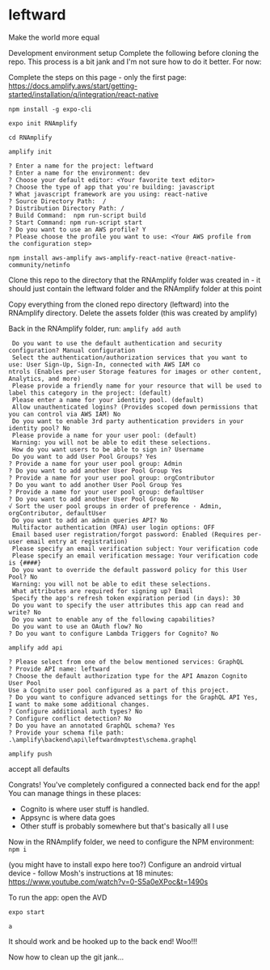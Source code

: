 # leftward
Make the world more equal

Development environment setup
Complete the following before cloning the repo. This process is a bit jank and I'm not sure how to do it better. For now:

Complete the steps on this page - only the first page: https://docs.amplify.aws/start/getting-started/installation/q/integration/react-native

`npm install -g expo-cli  `

`expo init RNAmplify`

`cd RNAmplify`

`amplify init`

```
? Enter a name for the project: leftward
? Enter a name for the environment: dev
? Choose your default editor: <Your favorite text editor>
? Choose the type of app that you're building: javascript
? What javascript framework are you using: react-native
? Source Directory Path:  /
? Distribution Directory Path: /
? Build Command:  npm run-script build
? Start Command: npm run-script start
? Do you want to use an AWS profile? Y
? Please choose the profile you want to use: <Your AWS profile from the configuration step>
```
`npm install aws-amplify aws-amplify-react-native @react-native-community/netinfo`

Clone this repo to the directory that the RNAmplify folder was created in - it should just contain the leftward folder and the RNAmplify folder at this point

Copy everything from the cloned repo directory (leftward) into the RNAmplify directory.
Delete the assets folder (this was created by amplify)

Back in the RNAmplify folder, run:
`amplify add auth`

```
 Do you want to use the default authentication and security configuration? Manual configuration
 Select the authentication/authorization services that you want to use: User Sign-Up, Sign-In, connected with AWS IAM co
ntrols (Enables per-user Storage features for images or other content, Analytics, and more)
 Please provide a friendly name for your resource that will be used to label this category in the project: (default)
 Please enter a name for your identity pool. (default)
 Allow unauthenticated logins? (Provides scoped down permissions that you can control via AWS IAM) No
 Do you want to enable 3rd party authentication providers in your identity pool? No
 Please provide a name for your user pool: (default)
 Warning: you will not be able to edit these selections.
 How do you want users to be able to sign in? Username
 Do you want to add User Pool Groups? Yes
? Provide a name for your user pool group: Admin
? Do you want to add another User Pool Group Yes
? Provide a name for your user pool group: orgContributor
? Do you want to add another User Pool Group Yes
? Provide a name for your user pool group: defaultUser
? Do you want to add another User Pool Group No
√ Sort the user pool groups in order of preference · Admin, orgContributor, defaultUser
 Do you want to add an admin queries API? No
 Multifactor authentication (MFA) user login options: OFF
 Email based user registration/forgot password: Enabled (Requires per-user email entry at registration)
 Please specify an email verification subject: Your verification code
 Please specify an email verification message: Your verification code is {####}
 Do you want to override the default password policy for this User Pool? No
 Warning: you will not be able to edit these selections.
 What attributes are required for signing up? Email
 Specify the app's refresh token expiration period (in days): 30
 Do you want to specify the user attributes this app can read and write? No
 Do you want to enable any of the following capabilities?
 Do you want to use an OAuth flow? No
? Do you want to configure Lambda Triggers for Cognito? No
```

`amplify add api`

```
? Please select from one of the below mentioned services: GraphQL
? Provide API name: leftward
? Choose the default authorization type for the API Amazon Cognito User Pool
Use a Cognito user pool configured as a part of this project.
? Do you want to configure advanced settings for the GraphQL API Yes, I want to make some additional changes.
? Configure additional auth types? No
? Configure conflict detection? No
? Do you have an annotated GraphQL schema? Yes
? Provide your schema file path: .\amplify\backend\api\leftwardmvptest\schema.graphql
```

`amplify push`

accept all defaults


Congrats! You've completely configured a connected back end for the app! You can manage things in these places:
- Cognito is where user stuff is handled.
- Appsync is where data goes
- Other stuff is probably somewhere but that's basically all I use

Now in the RNAmplify folder, we need to configure the NPM environment:
`npm i`

(you might have to install expo here too?)
Configure an android virtual device - follow Mosh's instructions at 18 minutes: https://www.youtube.com/watch?v=0-S5a0eXPoc&t=1490s

To run the app:
open the AVD

`expo start`

`a`

It should work and be hooked up to the back end! Woo!!!

Now how to clean up the git jank...
